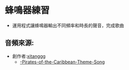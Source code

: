 # 蜂鳴器練習
 + 運用程式讓蜂鳴器輸出不同頻率和時長的聲音，完成歌曲
## 音頻來源:
+ 創作者:[xitanggg](https://github.com/xitanggg)
    + [-Pirates-of-the-Caribbean-Theme-Song](https://github.com/xitanggg/-Pirates-of-the-Caribbean-Theme-Song/tree/master)
